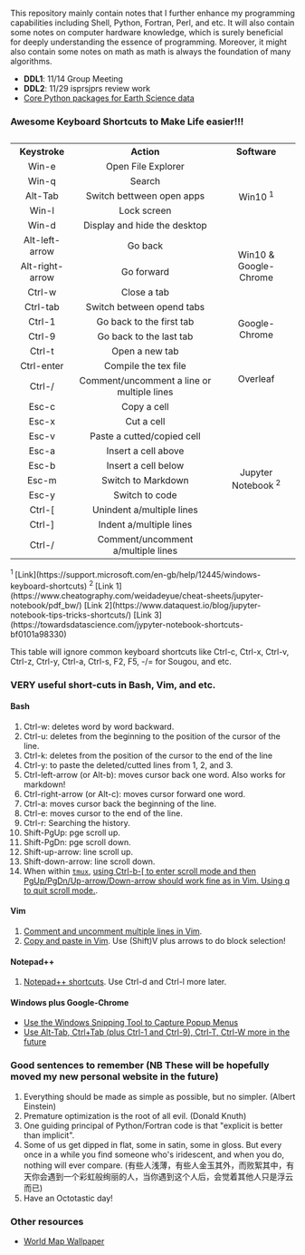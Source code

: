 This repository mainly contain notes that I further enhance my programming capabilities including Shell, Python, Fortran, Perl, and etc. It will also contain some notes on computer hardware knowledge, which is surely beneficial for deeply understanding the essence of programming. Moreover, it might also contain some notes on math as math is always the foundation of many algorithms.

- **DDL1**: 11/14 Group Meeting
- **DDL2**: 11/29 isprsjprs review work
- [Core Python packages for Earth Science data](http://wiki.seas.harvard.edu/geos-chem/index.php/Python_tools_for_use_with_GEOS-Chem#Core_Python_packages_for_Earth_Science_data)

### Awesome Keyboard Shortcuts to Make Life easier!!!
<table>
  <caption class="cap"></caption>
  <tr>
    <th class="title">Keystroke</th>
    <th class="title">Action</th>
    <th class="title">Software</th>
  </tr>
  <tr>
    <td valign="center" align='center'>Win-e</td>
    <td valign="center" align='center'>Open File Explorer</td>
    <td valign="center" align='center' rowspan=5>Win10<sup> 1</sup></td>
  </tr>
  <tr>
    <td valign="center" align='center'>Win-q</td>
    <td valign="center" align='center'>Search</td>
  </tr>
  <tr>
    <td valign="center" align='center'>Alt-Tab</td>
    <td valign="center" align='center'>Switch bettween open apps</td>
  </tr>
  <tr>
    <td valign="center" align='center'>Win-l</td>
    <td valign="center" align='center'>Lock screen</td>
  </tr>
  <tr>
    <td valign="center" align='center'>Win-d</td>
    <td valign="center" align='center'>Display and hide the desktop</td>
  </tr>
  <tr>
    <td valign="center" align='center'>Alt-left-arrow</td>
    <td valign="center" align='center'>Go back</td>
    <td valign="center" align='center' rowspan=3>Win10 & Google-Chrome</td>
  </tr>
  <tr>
    <td valign="center" align='center'>Alt-right-arrow</td>
    <td valign="center" align='center'>Go forward</td>
  </tr>
  <tr>
    <td valign="center" align='center'>Ctrl-w</td>
    <td valign="center" align='center'>Close a tab</td>
  </tr>
  <tr>
    <td valign="center" align='center'>Ctrl-tab</td>
    <td valign="center" align='center'>Switch between opend tabs</td>
    <td valign="center" align='center' rowspan=4>Google-Chrome</td>
  </tr>
  <tr>
    <td valign="center" align='center'>Ctrl-1</td>
    <td valign="center" align='center'>Go back to the first tab</td>
  </tr>
  <tr>
    <td valign="center" align='center'>Ctrl-9</td>
    <td valign="center" align='center'>Go back to the last tab</td>
  </tr>
  <tr>
    <td valign="center" align='center'>Ctrl-t</td>
    <td valign="center" align='center'>Open a new tab</td>
  </tr>
  <tr>
    <td valign="center" align='center'>Ctrl-enter</td>
    <td valign="center" align='center'>Compile the tex file</td>
    <td valign="center" align='center' rowspan=2>Overleaf</td>
  </tr>
  <tr>
    <td valign="center" align='center'>Ctrl-/</td>
    <td valign="center" align='center'>Comment/uncomment a line or multiple lines</td>
  </tr>
  <tr>
    <td valign="center" align='center'>Esc-c</td>
    <td valign="center" align='center'>Copy a cell</td>
    <td valign="center" align='center' rowspan=10>Jupyter Notebook<sup> 2</sup></td>
  </tr>
  <tr>
    <td valign="center" align='center'>Esc-x</td>
    <td valign="center" align='center'>Cut a cell</td>
  </tr>
  <tr>
    <td valign="center" align='center'>Esc-v</td>
    <td valign="center" align='center'>Paste a cutted/copied cell</td>
  </tr>
  <tr>
    <td valign="center" align='center'>Esc-a</td>
    <td valign="center" align='center'>Insert a cell above</td>
  </tr>
  <tr>
    <td valign="center" align='center'>Esc-b</td>
    <td valign="center" align='center'>Insert a cell below</td>
  </tr>
  <tr>
    <td valign="center" align='center'>Esc-m</td>
    <td valign="center" align='center'>Switch to Markdown</td>
  </tr>
  <tr>
    <td valign="center" align='center'>Esc-y</td>
    <td valign="center" align='center'>Switch to code</td>
  </tr>
  <tr>
    <td valign="center" align='center'>Ctrl-[</td>
    <td valign="center" align='center'>Unindent a/multiple lines</td>
  </tr>
  <tr>
    <td valign="center" align='center'>Ctrl-]</td>
    <td valign="center" align='center'>Indent a/multiple lines</td>
  </tr>
  <tr>
    <td valign="center" align='center'>Ctrl-/</td>
    <td valign="center" align='center'>Comment/uncomment a/multiple lines</td>
  </tr>
</table>
<sup>1 </sup> [Link](https://support.microsoft.com/en-gb/help/12445/windows-keyboard-shortcuts)
<sup>2 </sup> [Link 1](https://www.cheatography.com/weidadeyue/cheat-sheets/jupyter-notebook/pdf_bw/) [Link 2](https://www.dataquest.io/blog/jupyter-notebook-tips-tricks-shortcuts/) [Link 3](https://towardsdatascience.com/jypyter-notebook-shortcuts-bf0101a98330)

This table will ignore common keyboard shortcuts like Ctrl-c, Ctrl-x, Ctrl-v, Ctrl-z, Ctrl-y, Ctrl-a, Ctrl-s, F2, F5, -/= for Sougou, and etc.

### VERY useful short-cuts in Bash, Vim, and etc.
#### Bash
1. Ctrl-w: deletes word by word backward.
2. Ctrl-u: deletes from the beginning to the position of the cursor of the line.
3. Ctrl-k: deletes from the position of the cursor to the end of the line
4. Ctrl-y: to paste the deleted/cutted lines from 1, 2, and 3.
5. Ctrl-left-arrow (or Alt-b): moves cursor back one word. Also works for markdown!
6. Ctrl-right-arrow (or Alt-c): moves cursor forward one word.
7. Ctrl-a: moves cursor back the beginning of the line.
8. Ctrl-e: moves cursor to the end of the line.
9. Ctrl-r: Searching the history.
10. Shift-PgUp: pge scroll up.
11. Shift-PgDn: pge scroll down.
12. Shift-up-arrow: line scroll up.
13. Shift-down-arrow: line scroll down.
14. When within [`tmux`](https://www.hamvocke.com/blog/a-quick-and-easy-guide-to-tmux/), [using Ctrl-b-\[ to enter scroll mode and then PgUp/PgDn/Up-arrow/Down-arrow should work fine as in Vim. Using q to quit scroll mode.](https://superuser.com/questions/209437/how-do-i-scroll-in-tmux).

#### Vim
1. [Comment and uncomment multiple lines in Vim](https://discuss.devopscube.com/t/how-to-comment-and-uncomment-multiple-line-vi-terminal-editor/64).
2. [Copy and paste in Vim](https://stackoverflow.com/questions/73319/duplicate-a-whole-line-in-vim). Use (Shift)V plus arrows to do block selection!

#### Notepad++
1. [Notepad++ shortcuts](http://www.keyxl.com/aaacd5a/43/Notepad-Plus-text-editor-software-keyboard-shortcuts.htm). Use Ctrl-d and Ctrl-l more later.


#### Windows plus Google-Chrome
- [Use the Windows Snipping Tool to Capture Popup Menus](https://helpdeskgeek.com/how-to/use-the-windows-snipping-tool-to-capture-popup-menus/)
- [Use Alt-Tab, Ctrl+Tab (plus Ctrl-1 and Ctrl-9), Ctrl-T, Ctrl-W more in the future](https://www.zhihu.com/question/19555789)

### Good sentences to remember (NB These will be hopefully moved my new personal website in the future)
1. Everything should be made as simple as possible, but no simpler. (Albert Einstein)
2. Premature optimization is the root of all evil. (Donald Knuth)
3. One guiding principal of Python/Fortran code is that "explicit is better than implicit".
4. Some of us get dipped in flat, some in satin, some in gloss. But every once in a while you find someone who's iridescent, and when you do, nothing will ever compare. (有些人浅薄，有些人金玉其外，而败絮其中，有天你会遇到一个彩虹般绚丽的人，当你遇到这个人后，会觉着其他人只是浮云而已)
5. Have an Octotastic day!

### Other resources
- [World Map Wallpaper](https://wall.alphacoders.com/by_sub_category.php?id=239314&name=%E4%B8%96%E7%95%8C%E5%9C%B0%E5%9B%BE+%E5%A3%81%E7%BA%B8&lang=Chinese)

